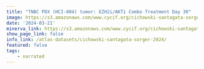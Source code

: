 ```yaml
---
title: "TNBC PDX (HCI-004) tumor: EZH2i/AKTi Combo Treatment Day 30"
image: https://s3.amazonaws.com/www.cycif.org/cichowski-santagata-sorger-2024/Combo-day-30/panCK_0000ff-Ki67_ff6f00-cPARP_ffffff-CK14_00ff00-CK8_ff0000.jpg
date: '2024-03-21'
minerva_link: https://s3.amazonaws.com/www.cycif.org/cichowski-santagata-sorger-2024/Combo-day-30/index.html
show_page_link: false
info_link: /atlas-datasets/cichowski-santagata-sorger-2024/
featured: false
tags:
    - narrated
---
```

